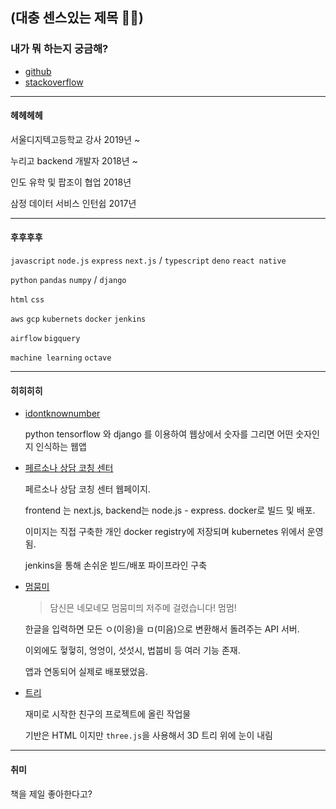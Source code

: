 ## (대충 센스있는 제목 🐱‍👤)

### 내가 뭐 하는지 궁금해?

- [github](https://github.com/hotsoycandy)
- [stackoverflow](https://stackoverflow.com/users/8414569/jun)

---

#### 헤헤헤헤

서울디지텍고등학교 강사 2019년 ~

누리고 backend 개발자 2018년 ~

인도 유학 및 팝조이 협업 2018년

삼정 데이터 서비스 인턴쉽 2017년

---

#### 후후후후

`javascript` `node.js` `express` `next.js` / `typescript` `deno` `react native`

`python` `pandas` `numpy` /  `django`

`html` `css`

`aws` `gcp` `kubernets` `docker` `jenkins`

`airflow` `bigquery`

`machine learning` `octave`

---

#### 히히히히

- [idontknownumber](https://github.com/hotsoycandy/idontknownumber)

  python tensorflow 와 django 를 이용하여 웹상에서 숫자를 그리면 어떤 숫자인지 인식하는 웹앱

- [페르소나 상담 코칭 센터](https://personas.co.kr/)

  페르소나 상담 코칭 센터 웹페이지.

  frontend 는 next.js, backend는 node.js - express. docker로 빌드 및 배포.

  이미지는 직접 구축한 개인 docker registry에 저장되며 kubernetes 위에서 운영됨.

  jenkins을 통해 손쉬운 빋드/배포 파이프라인 구축

- [멈뭄미](https://github.com/hotsoycandy/mum-moom-mi)

  > 담신믄 네모네모 멈뭄미믜 저주메 걸렸습니다! 멈멈!

  한글을 입력하면 모든 ㅇ(이응)을 ㅁ(미음)으로 변환해서 돌려주는 API 서버.

  이외에도 헣헣히, 엉엉이, 섯섯시, 법붑비 등 여러 기능 존재.

  앱과 연동되어 실제로 배포됐었음.

- [트리](https://github.com/Resten1497/christmas_tree/blob/master/html/3d-tree.html)

  재미로 시작한 친구의 프로젝트에 올린 작업물

  기반은 HTML 이지만 `three.js`을 사용해서 3D 트리 위에 눈이 내림

---

#### 취미

책을 제일 좋아한다고?
